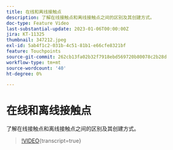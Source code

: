 ```yaml
---
title: 在线和离线接触点
description: 了解在线接触点和离线接触点之间的区别及其创建方式。
doc-type: Feature Video
last-substantial-update: 2023-01-06T00:00:00Z
jira: KT-11325
thumbnail: 347212.jpeg
exl-id: 5ab4f1c2-031b-4c51-81b1-e66cfe8321bf
feature: Touchpoints
source-git-commit: 262cb13fa02b32f7918ebd569720b80078c2b28d
workflow-type: tm+mt
source-wordcount: '40'
ht-degree: 0%

---
```


# 在线和离线接触点

了解在线接触点和离线接触点之间的区别及其创建方式。

>[!VIDEO](https://video.tv.adobe.com/v/3421798/?learn=on&captions=chi_hans){transcript=true}
